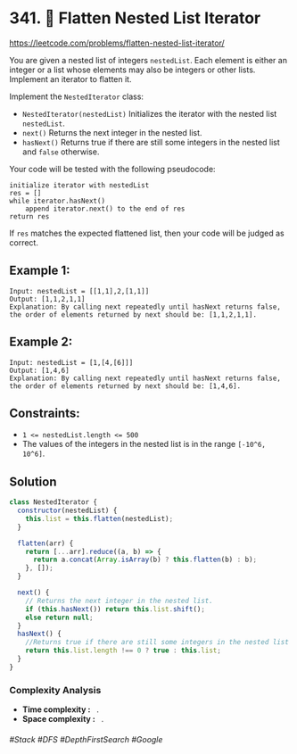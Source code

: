 # 341. 🔎 Flatten Nested List Iterator
https://leetcode.com/problems/flatten-nested-list-iterator/

You are given a nested list of integers `nestedList`. Each element is either an integer or a list whose elements may also be integers or other lists. Implement an iterator to flatten it.

Implement the `NestedIterator` class:
- `NestedIterator(nestedList)` Initializes the iterator with the nested list `nestedList`.
- `next()` Returns the next integer in the nested list.
- `hasNext()` Returns true if there are still some integers in the nested list and `false` otherwise.

Your code will be tested with the following pseudocode:
````
initialize iterator with nestedList
res = []
while iterator.hasNext()
    append iterator.next() to the end of res
return res
````
If `res` matches the expected flattened list, then your code will be judged as correct.


## Example 1:
````
Input: nestedList = [[1,1],2,[1,1]]
Output: [1,1,2,1,1]
Explanation: By calling next repeatedly until hasNext returns false, the order of elements returned by next should be: [1,1,2,1,1].

````
## Example 2:
````
Input: nestedList = [1,[4,[6]]]
Output: [1,4,6]
Explanation: By calling next repeatedly until hasNext returns false, the order of elements returned by next should be: [1,4,6].
```` 


## Constraints:

- `1 <= nestedList.length <= 500`
- The values of the integers in the nested list is in the range `[-10^6, 10^6]`.

## Solution
````js
class NestedIterator {
  constructor(nestedList) {
    this.list = this.flatten(nestedList);
  }

  flatten(arr) {
    return [...arr].reduce((a, b) => {
      return a.concat(Array.isArray(b) ? this.flatten(b) : b);
    }, []);
  }

  next() {
    // Returns the next integer in the nested list.
    if (this.hasNext()) return this.list.shift();
    else return null;
  }
  hasNext() {
    //Returns true if there are still some integers in the nested list and false otherwise.
    return this.list.length !== 0 ? true : this.list;
  }
}
````
### Complexity Analysis
- <b>Time complexity :</b> ` `. 
- <b>Space complexity :</b> ` `. 
###### #Stack #DFS #DepthFirstSearch #Google
